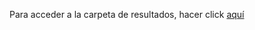 Para acceder a la carpeta de resultados, hacer click [aquí](https://uniandes-my.sharepoint.com/:f:/r/personal/j_puentes_uniandes_edu_co/Documents/Results%20Dashboard?csf=1&web=1&e=zB3xfo)
